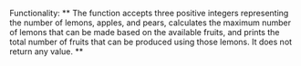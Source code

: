 Functionality: ** The function accepts three positive integers representing the number of lemons, apples, and pears, calculates the maximum number of lemons that can be made based on the available fruits, and prints the total number of fruits that can be produced using those lemons. It does not return any value. **